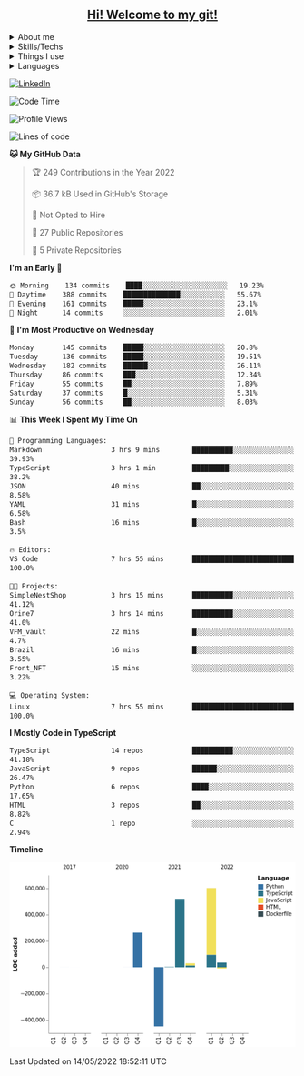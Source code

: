 <div>
  <a href="https://github.com/Orine7">
    <h2 align=center style="text-decoration: none; color: inherit" >Hi! Welcome to my git!</h2>
  </a>
</div>

<div>
 
  <details>
    <summary>About me</summary>
    <p>I'm a backend developer. I started coding in
    my final high school years, there I read a book about programming logic using python.
   Later I made a rudementary AI using Tensoflow and 
   <a href="https://www.youtube.com/watch?v=ks4MPfMq8aQ&list=PLQVvvaa0QuDeETZEOy4VdocT7TOjfSA8a" >sentdex's video series</a> 
  . After that I got a job as a data scientist in a government company, and I 
  started to learn more about data handling and web development.
      In my final college years, I started a new job as a backend developer at Viuzz. Here I learned
      and improved most of my programming skills, and I also learned how to work with a team.
      I began to use NestJs, therefore i learned more about backend development and typescript.
    </p>

  </details>

  <details>
    <summary>Skills/Techs</summary>
    <details>
      <summary>What I'm good with</summary>
        <img src="https://img.shields.io/badge/-Swagger-%23Clojure?style=for-the-badge&logo=swagger&logoColor=white">
        <img src="https://img.shields.io/badge/nestjs-%23E0234E.svg?style=for-the-badge&logo=nestjs&logoColor=white">
        <img src="https://img.shields.io/badge/github%20actions-%232671E5.svg?style=for-the-badge&logo=githubactions&logoColor=white">
        <img src="https://img.shields.io/badge/postgres-%23316192.svg?style=for-the-badge&logo=postgresql&logoColor=white">
        <img src="https://img.shields.io/badge/Insomnia-black?style=for-the-badge&logo=insomnia&logoColor=5849BE">
        <img src="https://img.shields.io/badge/NPM-%23000000.svg?style=for-the-badge&logo=npm&logoColor=white">
        <img src="https://img.shields.io/badge/AWS-%23FF9900.svg?style=for-the-badge&logo=amazon-aws&logoColor=white">
        <img src="https://img.shields.io/badge/Visual%20Studio%20Code-0078d7.svg?style=for-the-badge&logo=visual-studio-code&logoColor=white">
    </details>
    <details>
      <summary>What I'm know how to use</summary>
        <img src="https://img.shields.io/badge/express.js-%23404d59.svg?style=for-the-badge&logo=express&logoColor=%2361DAFB">
        <img src="https://img.shields.io/badge/MongoDB-%234ea94b.svg?style=for-the-badge&logo=mongodb&logoColor=white">
        <img src="https://img.shields.io/badge/JWT-black?style=for-the-badge&logo=JSON%20web%20tokens">
        <img src="https://img.shields.io/badge/node.js-6DA55F?style=for-the-badge&logo=node.js&logoColor=white">
        <img src="https://img.shields.io/badge/opencv-%23white.svg?style=for-the-badge&logo=opencv&logoColor=white">
        <img src="https://img.shields.io/badge/Socket.io-black?style=for-the-badge&logo=socket.io&badgeColor=010101">
        <img src="https://img.shields.io/badge/TensorFlow-%23FF6F00.svg?style=for-the-badge&logo=TensorFlow&logoColor=white">
        <img src="https://img.shields.io/badge/numpy-%23013243.svg?style=for-the-badge&logo=numpy&logoColor=white">
        <img src="https://img.shields.io/badge/pandas-%23150458.svg?style=for-the-badge&logo=pandas&logoColor=white">
    </details>
    <details>
      <summary>What I'm learning</summary>
        <img src="https://img.shields.io/badge/pycharm-143?style=for-the-badge&logo=pycharm&logoColor=black&color=black&labelColor=green">
        <img src="https://img.shields.io/badge/django-%23092E20.svg?style=for-the-badge&logo=django&logoColor=white">
    </details>

  </details>

  <details>
    <summary>Things I use</summary>
      <img src= "https://img.shields.io/badge/Ubuntu-E95420?style=for-the-badge&logo=ubuntu&logoColor=white" >
      <img src= "https://img.shields.io/badge/Trello-%23026AA7.svg?style=for-the-badge&logo=Trello&logoColor=white" >
      <img src= "https://img.shields.io/badge/-Stackoverflow-FE7A16?style=for-the-badge&logo=stack-overflow&logoColor=white" >
      <img src= "https://img.shields.io/badge/Datacamp-05192D?style=for-the-badge&logo=datacamp&logoColor=03E860" >
      <img src= "https://img.shields.io/badge/Freecodecamp-%23123.svg?&style=for-the-badge&logo=freecodecamp&logoColor=green" >
      <img src= "https://img.shields.io/badge/Udemy-A435F0?style=for-the-badge&logo=Udemy&logoColor=white" >
      <img src= "https://img.shields.io/badge/Windows-0078D6?style=for-the-badge&logo=windows&logoColor=white" >
  </details>

  <details>
    <summary>Languages</summary>
    <img src = "https://img.shields.io/badge/python-3670A0?style=for-the-badge&logo=python&logoColor=ffdd54" >
    <img src = "https://img.shields.io/badge/typescript-%23007ACC.svg?style=for-the-badge&logo=typescript&logoColor=white" >
    <img src = "https://img.shields.io/badge/html5-%23E34F26.svg?style=for-the-badge&logo=html5&logoColor=white" >
    <img src = "https://img.shields.io/badge/shell_script-%23121011.svg?style=for-the-badge&logo=gnu-bash&logoColor=white" >
    <img src = "https://img.shields.io/badge/c%23-%23239120.svg?style=for-the-badge&logo=c-sharp&logoColor=white" >
    <img src = "https://img.shields.io/badge/java-%23ED8B00.svg?style=for-the-badge&logo=java&logoColor=white" >
  </details>
  
  
</div>

<a href='https://www.linkedin.com/in/orine7/'>![LinkedIn](https://img.shields.io/badge/linkedin-%230077B5.svg?style=for-the-badge&logo=linkedin&logoColor=white)</a>

<!--START_SECTION:waka-->
![Code Time](http://img.shields.io/badge/Code%20Time-0%20secs-blue)

![Profile Views](http://img.shields.io/badge/Profile%20Views-58-blue)

![Lines of code](https://img.shields.io/badge/From%20Hello%20World%20I%27ve%20Written-999%20Thousand%20lines%20of%20code-blue)

**🐱 My GitHub Data** 

> 🏆 249 Contributions in the Year 2022
 > 
> 📦 36.7 kB Used in GitHub's Storage 
 > 
> 🚫 Not Opted to Hire
 > 
> 📜 27 Public Repositories 
 > 
> 🔑 5 Private Repositories  
 > 
**I'm an Early 🐤** 

```text
🌞 Morning    134 commits    ████░░░░░░░░░░░░░░░░░░░░░   19.23% 
🌆 Daytime    388 commits    ██████████████░░░░░░░░░░░   55.67% 
🌃 Evening    161 commits    █████░░░░░░░░░░░░░░░░░░░░   23.1% 
🌙 Night      14 commits     ░░░░░░░░░░░░░░░░░░░░░░░░░   2.01%

```
📅 **I'm Most Productive on Wednesday** 

```text
Monday       145 commits    █████░░░░░░░░░░░░░░░░░░░░   20.8% 
Tuesday      136 commits    █████░░░░░░░░░░░░░░░░░░░░   19.51% 
Wednesday    182 commits    ██████░░░░░░░░░░░░░░░░░░░   26.11% 
Thursday     86 commits     ███░░░░░░░░░░░░░░░░░░░░░░   12.34% 
Friday       55 commits     ██░░░░░░░░░░░░░░░░░░░░░░░   7.89% 
Saturday     37 commits     █░░░░░░░░░░░░░░░░░░░░░░░░   5.31% 
Sunday       56 commits     ██░░░░░░░░░░░░░░░░░░░░░░░   8.03%

```


📊 **This Week I Spent My Time On** 

```text
💬 Programming Languages: 
Markdown                 3 hrs 9 mins        ██████████░░░░░░░░░░░░░░░   39.93% 
TypeScript               3 hrs 1 min         █████████░░░░░░░░░░░░░░░░   38.2% 
JSON                     40 mins             ██░░░░░░░░░░░░░░░░░░░░░░░   8.58% 
YAML                     31 mins             █░░░░░░░░░░░░░░░░░░░░░░░░   6.58% 
Bash                     16 mins             █░░░░░░░░░░░░░░░░░░░░░░░░   3.5%

🔥 Editors: 
VS Code                  7 hrs 55 mins       █████████████████████████   100.0%

🐱‍💻 Projects: 
SimpleNestShop           3 hrs 15 mins       ██████████░░░░░░░░░░░░░░░   41.12% 
Orine7                   3 hrs 14 mins       ██████████░░░░░░░░░░░░░░░   41.0% 
VFM_vault                22 mins             █░░░░░░░░░░░░░░░░░░░░░░░░   4.7% 
Brazil                   16 mins             █░░░░░░░░░░░░░░░░░░░░░░░░   3.55% 
Front_NFT                15 mins             ░░░░░░░░░░░░░░░░░░░░░░░░░   3.22%

💻 Operating System: 
Linux                    7 hrs 55 mins       █████████████████████████   100.0%

```

**I Mostly Code in TypeScript** 

```text
TypeScript               14 repos            ██████████░░░░░░░░░░░░░░░   41.18% 
JavaScript               9 repos             ██████░░░░░░░░░░░░░░░░░░░   26.47% 
Python                   6 repos             ████░░░░░░░░░░░░░░░░░░░░░   17.65% 
HTML                     3 repos             ██░░░░░░░░░░░░░░░░░░░░░░░   8.82% 
C                        1 repo              ░░░░░░░░░░░░░░░░░░░░░░░░░   2.94%

```


**Timeline**

![Chart not found](https://raw.githubusercontent.com/Orine7/Orine7/main/charts/bar_graph.png) 


 Last Updated on 14/05/2022 18:52:11 UTC
<!--END_SECTION:waka-->
